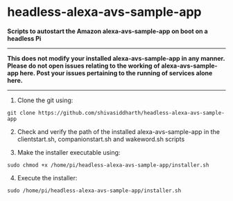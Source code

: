 # headless-alexa-avs-sample-app

**Scripts to autostart the Amazon alexa-avs-sample-app on boot on a headless Pi** 

**********************************************************************  
**This does not modify your installed alexa-avs-sample-app in any manner. Please do not open issues relating to the working of alexa-avs-sample-app here. Post your issues pertaining to the running of services alone here.**  
**********************************************************************  

1. Clone the git using:  
```
git clone https://github.com/shivasiddharth/headless-alexa-avs-sample-app  
```

2. Check and verify the path of the installed alexa-avs-sample-app in the clientstart.sh, companionstart.sh	and wakeword.sh scripts  

3. Make the installer executable using:
```
sudo chmod +x /home/pi/headless-alexa-avs-sample-app/installer.sh  
```

4. Execute the installer:  
```
sudo /home/pi/headless-alexa-avs-sample-app/installer.sh  
```
